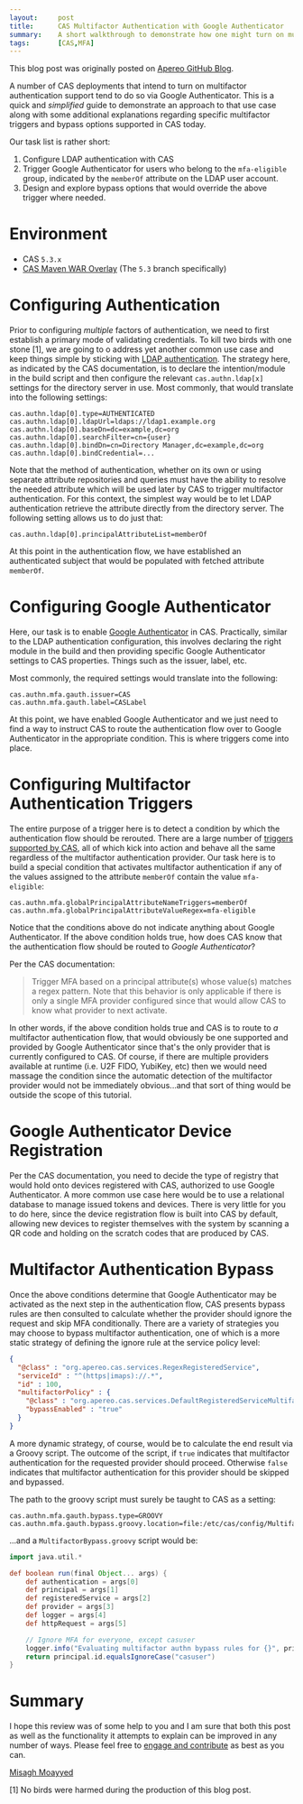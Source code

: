 ```yaml
---
layout:     post
title:      CAS Multifactor Authentication with Google Authenticator
summary:    A short walkthrough to demonstrate how one might turn on multifactor authentication with CAS using Google Authenticator, leveraging a variety of triggers.
tags:       [CAS,MFA]
---
```


<div class="alert alert-success"><i class="far fa-lightbulb"></i> This blog post was originally posted on <a href="https://github.com/apereo/apereo.github.io">Apereo GitHub Blog</a>.</div>

A number of CAS deployments that intend to turn on multifactor authentication support tend to do so via Google Authenticator. This is a quick and *simplified* guide to demonstrate an approach to that use case along with some additional explanations regarding specific multifactor triggers and bypass options supported in CAS today.

<script async src="https://pagead2.googlesyndication.com/pagead/js/adsbygoogle.js"></script>
<ins class="adsbygoogle"
     style="display:block; text-align:center;"
     data-ad-layout="in-article"
     data-ad-format="fluid"
     data-ad-client="ca-pub-8081398210264173"
     data-ad-slot="3789603713"></ins>
<script>
     (adsbygoogle = window.adsbygoogle || []).push({});
</script>

Our task list is rather short:

1. Configure LDAP authentication with CAS
2. Trigger Google Authenticator for users who belong to the `mfa-eligible` group, indicated by the `memberOf` attribute on the LDAP user account.
3. Design and explore bypass options that would override the above trigger where needed.

# Environment

- CAS `5.3.x`
- [CAS Maven WAR Overlay](https://github.com/apereo/cas-overlay-template) (The `5.3` branch specifically)

# Configuring Authentication

Prior to configuring *multiple* factors of authentication, we need to first establish a primary mode of validating credentials. To kill two birds with one stone [1], we are going to o address yet another common use case and keep things simple by sticking with [LDAP authentication](https://apereo.github.io/cas/development/installation/LDAP-Authentication.html). The strategy here, as indicated by the CAS documentation, is to declare the intention/module in the build script and then configure the relevant `cas.authn.ldap[x]` settings for the directory server in use. Most commonly, that would translate into the following settings:

```
cas.authn.ldap[0].type=AUTHENTICATED
cas.authn.ldap[0].ldapUrl=ldaps://ldap1.example.org
cas.authn.ldap[0].baseDn=dc=example,dc=org
cas.authn.ldap[0].searchFilter=cn={user}
cas.authn.ldap[0].bindDn=cn=Directory Manager,dc=example,dc=org
cas.authn.ldap[0].bindCredential=...
```

Note that the method of authentication, whether on its own or using separate attribute repositories and queries must have the ability to resolve the needed attribute which will be used later by CAS to trigger multifactor authentication. For this context, the simplest way would be to let LDAP authentication retrieve the attribute directly from the directory server.  The following setting allows us to do just that:

```
cas.authn.ldap[0].principalAttributeList=memberOf
```

At this point in the authentication flow, we have established an authenticated subject that would be populated with fetched attribute `memberOf`.

# Configuring Google Authenticator

Here, our task is to enable [Google Authenticator](https://apereo.github.io/cas/development/installation/GoogleAuthenticator-Authentication.html) in CAS. Practically, similar to the LDAP authentication configuration, this involves declaring the right module in the build and then providing specific Google Authenticator settings to CAS properties. Things such as the issuer, label, etc.

Most commonly, the required settings would translate into the following:

```properties
cas.authn.mfa.gauth.issuer=CAS
cas.authn.mfa.gauth.label=CASLabel
```

At this point, we have enabled Google Authenticator and we just need to find a way to instruct CAS to route the authentication flow over to Google Authenticator in the appropriate condition. This is where triggers come into place.

# Configuring Multifactor Authentication Triggers

The entire purpose of a trigger here is to detect a condition by which the authentication flow should be rerouted. There are a large number of [triggers supported by CAS](https://apereo.github.io/cas/development/installation/Configuring-Multifactor-Authentication-Triggers.html), all of which kick into action and behave all the same regardless of the multifactor authentication provider. Our task here is to build a special condition that activates multifactor authentication if any of the values assigned to the attribute `memberOf` contain the value `mfa-eligible`:

```properties
cas.authn.mfa.globalPrincipalAttributeNameTriggers=memberOf
cas.authn.mfa.globalPrincipalAttributeValueRegex=mfa-eligible
```

Notice that the conditions above do not indicate anything about Google Authenticator. If the above condition holds true, how does CAS know that the authentication flow should be routed to *Google Authenticator*?

<script async src="https://pagead2.googlesyndication.com/pagead/js/adsbygoogle.js"></script>
<ins class="adsbygoogle"
     style="display:block; text-align:center;"
     data-ad-layout="in-article"
     data-ad-format="fluid"
     data-ad-client="ca-pub-8081398210264173"
     data-ad-slot="3789603713"></ins>
<script>
     (adsbygoogle = window.adsbygoogle || []).push({});
</script>

Per the CAS documentation:

> Trigger MFA based on a principal attribute(s) whose value(s) matches a regex pattern. Note that this behavior is only applicable if there is only a single MFA provider configured since that would allow CAS to know what provider to next activate.

In other words, if the above condition holds true and CAS is to route to *a* multifactor authentication flow, that would obviously be one supported and provided by Google Authenticator since that's the only provider that is currently configured to CAS. Of course, if there are multiple providers available at runtime (i.e. U2F FIDO, YubiKey, etc) then we would need massage the condition since the automatic detection of the multifactor provider would not be immediately obvious...and that sort of thing would be outside the scope of this tutorial.

# Google Authenticator Device Registration

Per the CAS documentation, you need to decide the type of registry that would hold onto devices registered with CAS, authorized to use Google Authenticator. A more common use case here would be to use a relational database to manage issued tokens and devices. There is very little for you to do here, since the device registration flow is built into CAS by default, allowing new devices to register themselves with the system by scanning a QR code and holding on the scratch codes that are produced by CAS.

# Multifactor Authentication Bypass

Once the above conditions determine that Google Authenticator may be activated as the next step in the authentication flow, CAS presents bypass rules are then consulted to calculate whether the provider should ignore the request and skip MFA conditionally. There are a variety of strategies you may choose to bypass multifactor authentication, one of which is a more static strategy of defining the ignore rule at the service policy level:

```json
{
  "@class" : "org.apereo.cas.services.RegexRegisteredService",
  "serviceId" : "^(https|imaps)://.*",
  "id" : 100,
  "multifactorPolicy" : {
    "@class" : "org.apereo.cas.services.DefaultRegisteredServiceMultifactorPolicy",
    "bypassEnabled" : "true"
  }
}
```

A more dynamic strategy, of course, would be to calculate the end result via a Groovy script. The outcome of the script, if `true` indicates that multifactor authentication for the requested provider should proceed. Otherwise `false` indicates that multifactor authentication for this provider should be skipped and bypassed.

The path to the groovy script must surely be taught to CAS as a setting:

```properties
cas.authn.mfa.gauth.bypass.type=GROOVY
cas.authn.mfa.gauth.bypass.groovy.location=file:/etc/cas/config/MultifactorBypass.groovy
```

...and a `MultifactorBypass.groovy` script would be:

```groovy
import java.util.*

def boolean run(final Object... args) {
    def authentication = args[0]
    def principal = args[1]
    def registeredService = args[2]
    def provider = args[3]
    def logger = args[4]
    def httpRequest = args[5]

    // Ignore MFA for everyone, except casuser
    logger.info("Evaluating multifactor authn bypass rules for {}", principal)
    return principal.id.equalsIgnoreCase("casuser")
}
```

# Summary

I hope this review was of some help to you and I am sure that both this post as well as the functionality it attempts to explain can be improved in any number of ways. Please feel free to [engage and contribute](https://apereo.github.io/cas/developer/Contributor-Guidelines.html) as best as you can.

[Misagh Moayyed](https://fawnoos.com)

[1] No birds were harmed during the production of this blog post.
